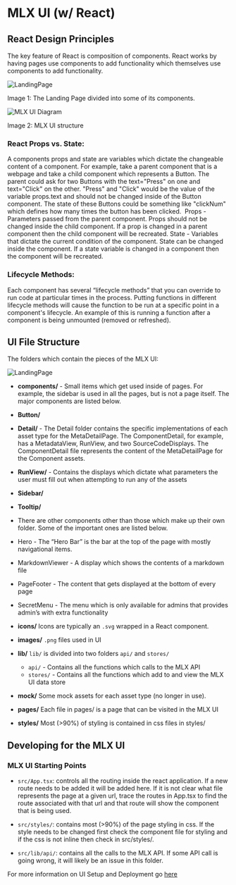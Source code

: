 # MLX UI (w/ React)

## React Design Principles

The key feature of React is composition of components. React works by having pages use components to add functionality which themselves use components to add functionality.

![LandingPage](/docs/images/LandingPage.png)

Image 1: The Landing Page divided into some of its components.

![MLX UI Diagram](/docs/images/mlx-ui-diagram.png)

Image 2: MLX UI structure

### React Props vs. State:

A components props and state are variables which dictate the changeable content of a component. For example, take a parent component that is a webpage and take a child component which represents a Button. The parent could ask for two Buttons with the text="Press" on one and text="Click" on the other. "Press" and "Click" would be the value of the variable props.text and should not be changed inside of the Button component. The state of these Buttons could be something like "clickNum" which defines how many times the button has been clicked. 
Props - Parameters passed from the parent component. Props should not be changed inside the child component. If a prop is changed in a parent component then the child component will be recreated.
State - Variables that dictate the current condition of the component. State can be changed inside the component. If a state variable is changed in a component then the component will be recreated.

### Lifecycle Methods:

Each component has several “lifecycle methods” that you can override to run code at particular times in the process. Putting functions in different lifecycle methods will cause the function to be run at a specific point in a component's lifecycle. An example of this is running a function after a component is being unmounted (removed or refreshed).


## UI File Structure
 
The folders which contain the pieces of the MLX UI:

![LandingPage](/docs/images/ui-folder-tree.png)

  - **components/** - Small items which get used inside of pages. For example, the sidebar is used in all the pages, but is not a page itself. The major components are listed below.
  - **Button/**
  - **Detail/** - The Detail folder contains the specific implementations of each asset type for the MetaDetailPage. The ComponentDetail, for example, has a MetadataView, RunView, and two SourceCodeDisplays. The ComponentDetail file represents the content of the MetaDetailPage for the Component assets.
  - **RunView/** - Contains the displays which dictate what parameters the user must fill out when attempting to run any of the assets
  - **Sidebar/**
  - **Tooltip/**

  - There are other components other than those which make up their own folder. Some of the important ones are listed below.
  - Hero - The “Hero Bar” is the bar at the top of the page with mostly navigational items.
  - MarkdownViewer - A display which shows the contents of a markdown file
  - PageFooter - The content that gets displayed at the bottom of every page
  - SecretMenu - The menu which is only available for admins that provides admin’s with extra functionality

- **icons/**
Icons are typically an `.svg` wrapped in a React component.

- **images/**
`.png` files used in UI

- **lib/** `lib/` is divided into two folders `api/` and `stores/`
  - `api/` - Contains all the functions which calls to the MLX API
  - `stores/` - Contains all the functions which add to and view the MLX UI data store

- **mock/**
Some mock assets for each asset type (no longer in use).

- **pages/**
Each file in pages/ is a page that can be visited in the MLX UI

- **styles/**
Most (>90%) of styling is contained in css files in styles/

## Developing for the MLX UI

### MLX UI Starting Points

- `src/App.tsx`: controls all the routing inside the react application. If a new route needs to be added it will be added here. If it is not clear what file represents the page at a given url, trace the routes in App.tsx to find the route associated with that url and that route will show the component that is being used.

- `src/styles/`: contains most (>90%) of the page styling in css. If the style needs to be changed first check the component file for styling and if the css is not inline then check in src/styles/.

- `src/lib/api/`: contains all the calls to the MLX API. If some API call is going wrong, it will likely be an issue in this folder.

For more information on UI Setup and Deployment go [here](README.md)
